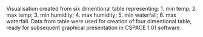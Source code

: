 Visualisation created from six dimentional table representing: 1. min temp; 2. max temp; 3. min humidity; 4. max humidity; 5. min waterfall; 6. max waterfall. Data from table were used for creation of four dimentional table, ready for subsequent graphical presentation in CSPACE 1.01 software.

